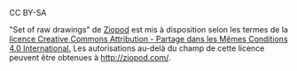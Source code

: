 CC BY-SA

"Set of raw drawings" de [Ziopod](https://github.com/ziopod) est mis à disposition selon les termes de la [licence Creative Commons Attribution - Partage dans les Mêmes Conditions 4.0 International.](http://creativecommons.org/licenses/by-sa/4.0/)
Les autorisations au-delà du champ de cette licence peuvent être obtenues à <http://ziopod.com/>.
